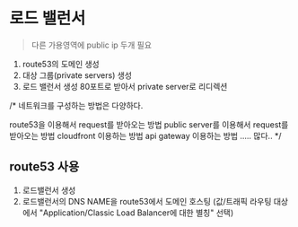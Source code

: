 # 로드 밸런서

> 다른 가용영역에 public ip 두개 필요

1. route53의 도메인 생성
2. 대상 그룹(private servers) 생성
3. 로드 밸런서 생성 80포트로 받아서 private server로 리디렉션

/\*
네트워크를 구성하는 방법은 다양하다.

route53을 이용해서 request를 받아오는 방법
public server를 이용해서 request를 받아오는 방법
cloudfront 이용하는 방법
api gateway 이용하는 방법
..... 많다..
\*/

## route53 사용

1. 로드밸런서 생성
2. 로드밸런서의 DNS NAME을 route53에서 도메인 호스팅 (값/트래픽 라우팅 대상에서 "Application/Classic Load Balancer에 대한 별칭" 선택)
